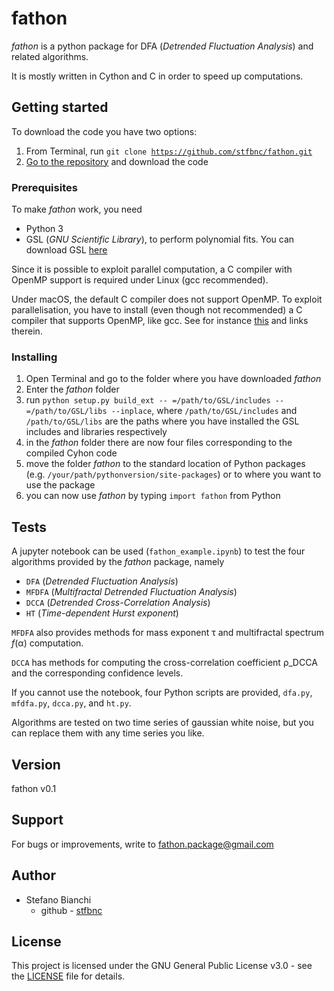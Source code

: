 # fathon

*fathon* is a python package for DFA (*Detrended Fluctuation Analysis*) and related algorithms.

It is mostly written in Cython and C in order to speed up computations.

## Getting started

To download the code you have two options:

1. From Terminal, run <code>git clone https://github.com/stfbnc/fathon.git</code> 
2. [Go to the repository](https://github.com/stfbnc/fathon.git) and download the code

### Prerequisites

To make *fathon* work, you need

- Python 3
- GSL (*GNU Scientific Library*), to perform polynomial fits. You can download GSL [here](https://www.gnu.org/software/gsl/)

Since it is possible to exploit parallel computation, a C compiler with OpenMP support is required under Linux (gcc recommended).

Under macOS, the default C compiler does not support OpenMP. To exploit parallelisation, you have to install (even though not recommended) a C compiler that supports OpenMP, like gcc. See for instance [this](https://stackoverflow.com/questions/54776301/cython-prange-is-repeating-not-parallelizing) and links therein.

### Installing

1. Open Terminal and go to the folder where you have downloaded *fathon*
2. Enter the *fathon* folder
3. run <code>python  setup.py build_ext -- =/path/to/GSL/includes -- =/path/to/GSL/libs --inplace</code>, where <code>/path/to/GSL/includes</code> and <code>/path/to/GSL/libs</code> are the paths where you have installed the GSL includes and libraries respectively
4. in the *fathon* folder there are now four files corresponding to the compiled Cyhon code
5. move the folder *fathon* to the standard location of Python packages (e.g. <code>/your/path/pythonversion/site-packages</code>) or to where you want to use the package
6. you can now use *fathon* by typing <code>import fathon</code> from Python

## Tests

A jupyter notebook can be used (<code>fathon_example.ipynb</code>) to test the four algorithms provided by the *fathon* package, namely

- <code>DFA</code> (*Detrended Fluctuation Analysis*)
- <code>MFDFA</code> (*Multifractal Detrended Fluctuation Analysis*)
- <code>DCCA</code> (*Detrended Cross-Correlation Analysis*)
- <code>HT</code> (*Time-dependent Hurst exponent*)

<code>MFDFA</code> also provides methods for mass exponent τ and multifractal spectrum *f*(α) computation.

<code>DCCA</code> has methods for computing the cross-correlation coefficient ρ_DCCA and the corresponding confidence levels.

If you cannot use the notebook, four Python scripts are provided, <code>dfa.py</code>, <code>mfdfa.py</code>, <code>dcca.py</code>, and <code>ht.py</code>.

Algorithms are tested on two time series of gaussian white noise, but you can replace them with any time series you like.

## Version

fathon v0.1

## Support

For bugs or improvements, write to fathon.package@gmail.com

## Author

- Stefano Bianchi
  - github - [stfbnc](https://github.com/stfbnc)

## License

This project is licensed under the GNU General Public License v3.0 - see the [LICENSE](https://github.com/stfbnc/fathon/blob/master/LICENSE) file for details.
